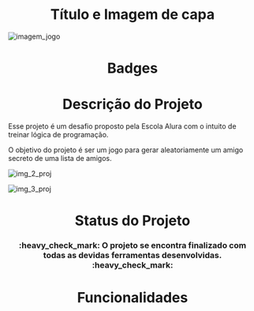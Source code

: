 <h1 align="center"> Título e Imagem de capa </h1>

![imagem_jogo](https://github.com/user-attachments/assets/c2e3f5a0-9b06-4d0d-b3fc-8eb78487e77b)

<h1 align="center"> Badges </h1>

<h1 align="center"> Descrição do Projeto </h1>
  Esse projeto é um desafio proposto pela Escola Alura com o intuito de treinar lógica de programação.
  
  O objetivo do projeto é ser um jogo para gerar aleatoriamente um amigo secreto de uma lista de amigos.
  
![img_2_proj](https://github.com/user-attachments/assets/1c01ae4b-f92a-4c22-9d18-a0272e54c435)

![img_3_proj](https://github.com/user-attachments/assets/78b871e5-33dd-4363-becf-cc1819f07130)

<h1 align="center"> Status do Projeto </h1>
<h3 align="center"> :heavy_check_mark: O projeto se encontra finalizado com todas as devidas ferramentas desenvolvidas. :heavy_check_mark: </h3>

<h1 align="center"> Funcionalidades </h1>
  



